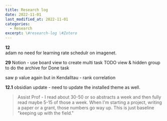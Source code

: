 ```yaml
---
title: Research log
date: 2022-11-01
last_modified_at: 2022-11-01
categories:
  - Research
excerpt: \#research-log \#Zotero  
---
```


**12**  
adam no need for learning rate schedulr on imagenet.

**29**
Notion - use board view to create multi task TODO view & hidden group to do the archive for Done task

saw p value again but in Kendalltau - rank correlation

**12.1**
obsidian update - need to update the installed theme as well.

> Assist Prof - I read about 30-50 or so abstracts a week and then fully read maybe 5-15 of those a week. When I'm starting a project, writing a paper or a grant, those numbers go way up. This is just baseline "keeping up with the field." 